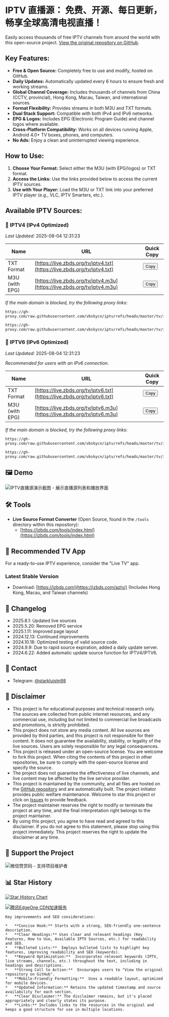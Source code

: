 # IPTV 直播源： 免费、开源、每日更新，畅享全球高清电视直播！

Easily access thousands of free IPTV channels from around the world with this open-source project.  [View the original repository on GitHub](https://github.com/vbskycn/iptv).

## Key Features:

*   **Free & Open Source:**  Completely free to use and modify, hosted on GitHub.
*   **Daily Updates:**  Automatically updated every 6 hours to ensure fresh and working streams.
*   **Global Channel Coverage:** Includes thousands of channels from China (CCTV, provincial), Hong Kong, Macau, Taiwan, and international sources.
*   **Format Flexibility:**  Provides streams in both M3U and TXT formats.
*   **Dual Stack Support:**  Compatible with both IPv4 and IPv6 networks.
*   **EPG & Logos:** Includes EPG (Electronic Program Guide) and channel logos where available.
*   **Cross-Platform Compatibility:** Works on all devices running Apple, Android 4.0+ TV boxes, phones, and computers.
*   **No Ads:** Enjoy a clean and uninterrupted viewing experience.

## How to Use:

1.  **Choose Your Format:** Select either the M3U (with EPG/logos) or TXT format.
2.  **Access the Links:**  Use the links provided below to access the current IPTV sources.
3.  **Use with Your Player:** Load the M3U or TXT link into your preferred IPTV player (e.g., VLC, IPTV Smarters, etc.).

## Available IPTV Sources:

### 📡 IPTV4 (IPv4 Optimized)

*Last Updated:* <!-- UPDATE_TIME_IPTV4 -->2025-08-04 12:31:23<!-- END_UPDATE_TIME_IPTV4 -->

| Name             | URL                                                    | Quick Copy |
| ---------------- | ------------------------------------------------------ | ---------- |
| TXT Format       | [https://live.zbds.org/tv/iptv4.txt](https://live.zbds.org/tv/iptv4.txt) | <button class="button" onclick="copyToClipboard('https://live.zbds.org/tv/iptv4.txt')">Copy</button> |
| M3U (with EPG) | [https://live.zbds.org/tv/iptv4.m3u](https://live.zbds.org/tv/iptv4.m3u) | <button class="button" onclick="copyToClipboard('https://live.zbds.org/tv/iptv4.m3u')">Copy</button> |

*If the main domain is blocked, try the following proxy links:*

```
https://gh-proxy.com/raw.githubusercontent.com/vbskycn/iptv/refs/heads/master/tv/iptv4.txt
```

```
https://gh-proxy.com/raw.githubusercontent.com/vbskycn/iptv/refs/heads/master/tv/iptv4.m3u
```

### 📡 IPTV6 (IPv6 Optimized)

*Last Updated:* <!-- UPDATE_TIME_IPTV6 -->2025-08-04 12:31:23<!-- END_UPDATE_TIME_IPTV6 -->

*Recommended for users with an IPv6 connection.*

| Name             | URL                                                    | Quick Copy |
| ---------------- | ------------------------------------------------------ | ---------- |
| TXT Format       | [https://live.zbds.org/tv/iptv6.txt](https://live.zbds.org/tv/iptv6.txt) | <button class="button" onclick="copyToClipboard('https://live.zbds.org/tv/iptv6.txt')">Copy</button> |
| M3U (with EPG) | [https://live.zbds.org/tv/iptv6.m3u](https://live.zbds.org/tv/iptv6.m3u) | <button class="button" onclick="copyToClipboard('https://live.zbds.org/tv/iptv6.m3u')">Copy</button> |

*If the main domain is blocked, try the following proxy links:*

```
https://gh-proxy.com/raw.githubusercontent.com/vbskycn/iptv/refs/heads/master/tv/iptv6.txt
```

```
https://gh-proxy.com/raw.githubusercontent.com/vbskycn/iptv/refs/heads/master/tv/iptv6.m3u
```

## 🖼️ Demo

![IPTV直播源演示截图 - 展示直播源列表和播放界面](assets/demo.png "IPTV直播源演示")

## 🛠️ Tools

*   **Live Source Format Converter** (Open Source, found in the `/tools` directory within this repository):
    *   [https://izbds.com/tools/index.html](https://izbds.com/tools/index.html)

## 📱 Recommended TV App

For a ready-to-use IPTV experience, consider the "Live TV" app.

### Latest Stable Version

*   Download: [https://izbds.com](https://izbds.com/aztv/) (Includes Hong Kong, Macau, and Taiwan channels)

## 📅 Changelog

*   2025.8.1:  Updated live sources
*   2025.5.20:  Removed EPG service
*   2025.1.11:  Improved page layout
*   2024.12.13: Continued improvements
*   2024.10.18:  Optimized testing of valid source code.
*   2024.9.9:  Due to rapid source expiration, added a daily update server.
*   2024.6.22: Added automatic update source function for IPTV4/IPTV6.

## 💬 Contact

*   Telegram: [@starkluistn98](https://t.me/starkluistn98)

## 📝 Disclaimer

*   This project is for educational purposes and technical research only. The sources are collected from public internet resources, and any commercial use, including but not limited to commercial live broadcasts and promotions, is strictly prohibited.
*   This project does not store any media content. All live sources are provided by third parties, and this project is not responsible for their content. It does not guarantee the availability, stability, or legality of the live sources. Users are solely responsible for any legal consequences.
*   This project is released under an open-source license. You are welcome to fork this project. When citing the contents of this project in other repositories, be sure to comply with the open-source license and specify the source.
*   The project does not guarantee the effectiveness of live channels, and live content may be affected by the live service provider.
*   This project is maintained by the community, and all files are hosted on the [GitHub repository](https://github.com/vbskycn/iptv) and are automatically built. The project initiator provides public welfare maintenance. Welcome to star this project or click on [Issues](https://github.com/vbskycn/iptv/issues/new/choose) to provide feedback.
*   The project maintainer reserves the right to modify or terminate the project at any time, and the final interpretation right belongs to the project maintainer.
*   By using this project, you agree to have read and agreed to this disclaimer. If you do not agree to this statement, please stop using this project immediately. This project reserves the right to update the disclaimer at any time.

## 🎁 Support the Project

![微信赞赏码 - 支持项目维护者](assets/wxds.png "微信赞赏码")

## 📊 Star History

[![Star History Chart](https://api.star-history.com/svg?repos=vbskycn/iptv&type=Date)](https://star-history.com/#vbskycn/iptv&Date)

<!-- edgeone_start -->
<a href="https://edgeone.ai/?from=github/vbskycn/iptv"
   title="本项目的CDN加速和安全防护由腾讯EdgeOne赞助"
   target="_blank"
   rel="noopener noreferrer">
  <img src="https://edgeone.ai/media/34fe3a45-492d-4ea4-ae5d-ea1087ca7b4b.png"
       alt="腾讯EdgeOne CDN加速服务"
       loading="lazy"
  />
</a>
<!-- edgeone_end -->
```
Key improvements and SEO considerations:

*   **Concise Hook:** Starts with a strong, SEO-friendly one-sentence description.
*   **Clear Headings:** Uses clear and relevant headings (Key Features, How to Use, Available IPTV Sources, etc.) for readability and SEO.
*   **Bulleted Lists:**  Employs bulleted lists to highlight key features, improving readability and SEO (keywords).
*   **Keyword Optimization:**  Incorporates relevant keywords (IPTV, live streams, channels, etc.) throughout the text, including in headings and descriptions.
*   **Strong Call to Action:**  Encourages users to "View the original repository on GitHub".
*   **Mobile-Friendly Formatting:**  Uses a readable layout, optimized for mobile devices.
*   **Updated Information:** Retains the updated timestamp and source availability for each section.
*   **Clear Disclaimer:** The disclaimer remains, but it's placed appropriately and clearly states its purpose.
*   **Links:** Includes links to the resources in the original and keeps a good structure for use in multiple locations.